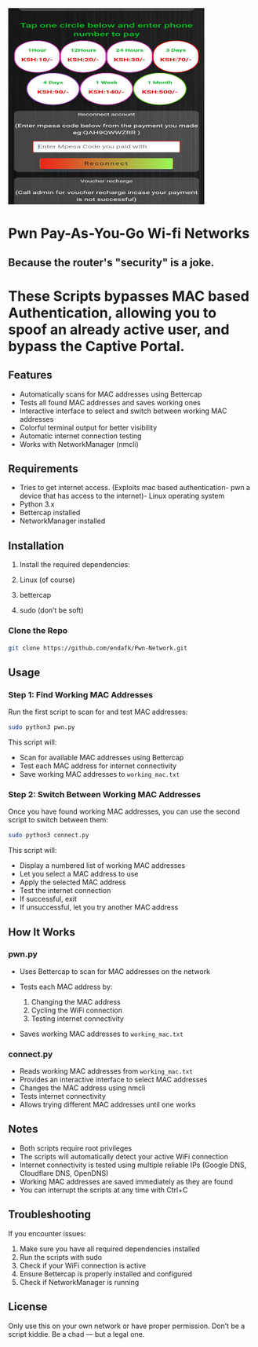 <img src="mac-bypass.jpg" width="400" height="400"/>



# Pwn Pay-As-You-Go Wi-fi Networks 
## Because the router's "security" is a joke.
# These Scripts bypasses MAC based Authentication, allowing you to spoof an already active user, and bypass the Captive Portal.

## Features

- Automatically scans for MAC addresses using Bettercap
- Tests all found MAC addresses and saves working ones
- Interactive interface to select and switch between working MAC addresses
- Colorful terminal output for better visibility
- Automatic internet connection testing
- Works with NetworkManager (nmcli)

## Requirements


- Tries to get internet access. (Exploits mac based authentication- pwn a 
    device that has access to the internet)- Linux operating system
- Python 3.x
- Bettercap installed
- NetworkManager installed

## Installation

1. Install the required dependencies:

1. Linux (of course)
2. bettercap
3. sudo (don’t be soft)
### Clone the Repo
```bash
git clone https://github.com/endafk/Pwn-Network.git
```

## Usage

### Step 1: Find Working MAC Addresses

Run the first script to scan for and test MAC addresses:

```bash
sudo python3 pwn.py
```

This script will:
- Scan for available MAC addresses using Bettercap
- Test each MAC address for internet connectivity
- Save working MAC addresses to `working_mac.txt`

### Step 2: Switch Between Working MAC Addresses

Once you have found working MAC addresses, you can use the second script to switch between them:

```bash
sudo python3 connect.py
```

This script will:
- Display a numbered list of working MAC addresses
- Let you select a MAC address to use
- Apply the selected MAC address
- Test the internet connection
- If successful, exit
- If unsuccessful, let you try another MAC address

## How It Works

### pwn.py
- Uses Bettercap to scan for MAC addresses on the network
- Tests each MAC address by:

  1. Changing the MAC address
  2. Cycling the WiFi connection
  3. Testing internet connectivity

- Saves working MAC addresses to `working_mac.txt`

### connect.py
- Reads working MAC addresses from `working_mac.txt`
- Provides an interactive interface to select MAC addresses
- Changes the MAC address using nmcli
- Tests internet connectivity
- Allows trying different MAC addresses until one works

## Notes

- Both scripts require root privileges
- The scripts will automatically detect your active WiFi connection
- Internet connectivity is tested using multiple reliable IPs (Google DNS, Cloudflare DNS, OpenDNS)
- Working MAC addresses are saved immediately as they are found
- You can interrupt the scripts at any time with Ctrl+C

## Troubleshooting

If you encounter issues:
1. Make sure you have all required dependencies installed
2. Run the scripts with sudo
3. Check if your WiFi connection is active
4. Ensure Bettercap is properly installed and configured
5. Check if NetworkManager is running

## License

Only use this on your own network or have proper permission. Don’t be a script kiddie. Be a chad — but a legal one.

